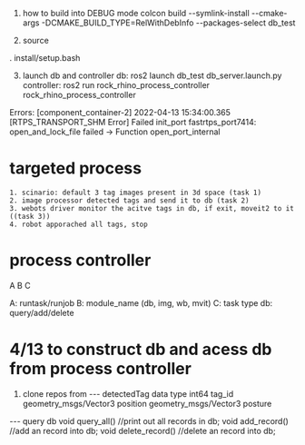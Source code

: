 1. how to build into DEBUG mode
colcon build --symlink-install --cmake-args -DCMAKE_BUILD_TYPE=RelWithDebInfo --packages-select db_test



2. source

. install/setup.bash


3. launch db and controller
db: ros2 launch db_test db_server.launch.py
controller: ros2 run rock_rhino_process_controller rock_rhino_process_controller


Errors:
[component_container-2] 2022-04-13 15:34:00.365 [RTPS_TRANSPORT_SHM Error] Failed init_port fastrtps_port7414: open_and_lock_file failed -> Function open_port_internal

# targeted process
    1. scinario: default 3 tag images present in 3d space (task 1)
    2. image processor detected tags and send it to db (task 2)
    3. webots driver monitor the acitve tags in db, if exit, moveit2 to it ((task 3))
    4. robot apporached all tags, stop

# process controller
A B C

A: runtask/runjob
B: module_name (db, img, wb, mvit)
C: task type
    db: query/add/delete

# 4/13 to construct db and acess db from process controller

1. clone repos from
--- detectedTag data type
    int64 tag_id   
    geometry_msgs/Vector3 position
    geometry_msgs/Vector3 posture

--- query db
    void query_all() //print out all records in db;
    void add_record() //add an record into db;
    void delete_record() //delete an record into db;


